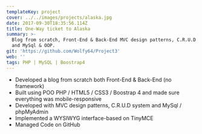 ```yaml
---
templateKey: project
cover: ../../images/projects/alaska.jpg
date: 2017-09-30T18:35:56.114Z
title: One-Way ticket to Alaska
summary: >-
  Blog from scratch, Front-End & Back-End MVC design patterns, C.R.U.D system
  and MySql & OOP.
git: 'https://github.com/Wolfy64/Project3'
web: ''
tags: PHP | MySQL | Boostrap4
---
```


- Developed a blog from scratch both Front-End & Back-End (no framework)
- Built using POO PHP / HTML5 / CSS3 / Boostrap 4 and made sure everything was mobile-responsive
- Developed with MVC design patterns, C.R.U.D system and MySql / phpMyAdmin
- Implemented a WYSIWYG interface-based on TinyMCE
- Managed Code on GitHub
